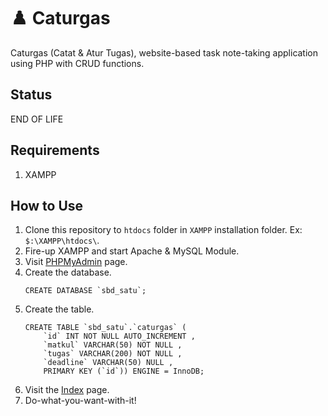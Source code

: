 # ♟️ Caturgas
Caturgas (Catat & Atur Tugas), website-based task note-taking application using PHP with CRUD functions.

## Status
END OF LIFE

## Requirements
1. XAMPP

## How to Use
1. Clone this repository to `htdocs` folder in `XAMPP` installation folder. Ex: `$:\XAMPP\htdocs\`.
2. Fire-up XAMPP and start Apache & MySQL Module.
3. Visit [PHPMyAdmin](http://127.0.0.1/phpmyadmin) page.
4. Create the database.
   ```
   CREATE DATABASE `sbd_satu`;
   ```
5. Create the table. 
   ```
   CREATE TABLE `sbd_satu`.`caturgas` ( 
       `id` INT NOT NULL AUTO_INCREMENT , 
       `matkul` VARCHAR(50) NOT NULL , 
       `tugas` VARCHAR(200) NOT NULL , 
       `deadline` VARCHAR(50) NULL , 
       PRIMARY KEY (`id`)) ENGINE = InnoDB; 
   ```
6. Visit the [Index](http://127.0.0.1/php-caturgas/index.php) page.
7. Do-what-you-want-with-it!
